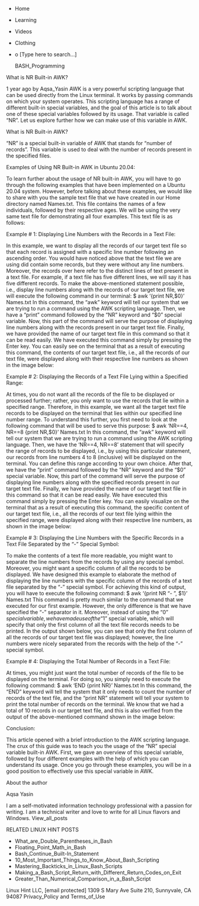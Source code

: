 





















































* Home
* Learning
* Videos
* Clothing
*
  o [Type here to search...]


   BASH_Programming


What is NR Built-in AWK?

1 year ago
by Aqsa_Yasin
AWK is a very powerful scripting language that can be used directly from the
Linux terminal. It works by passing commands on which your system operates.
This scripting language has a range of different built-in special variables,
and the goal of this article is to talk about one of these special variables
followed by its usage. That variable is called “NR”. Let us explore further how
we can make use of this variable in AWK.

What is NR Built-in AWK?

“NR” is a special built-in variable of AWK that stands for “number of records”.
This variable is used to deal with the number of records present in the
specified files.

Examples of Using NR Built-in AWK in Ubuntu 20.04:

To learn further about the usage of NR built-in AWK, you will have to go
through the following examples that have been implemented on a Ubuntu 20.04
system. However, before talking about these examples, we would like to share
with you the sample text file that we have created in our Home directory named
Names.txt. This file contains the names of a few individuals, followed by their
respective ages. We will be using the very same text file for demonstrating all
four examples. This text file is as follows:

Example # 1: Displaying Line Numbers with the Records in a Text File:

In this example, we want to display all the records of our target text file so
that each record is assigned with a specific line number following an ascending
order. You would have noticed above that the text file we are using did contain
some records, but they were without any line numbers. Moreover, the records
over here refer to the distinct lines of text present in a text file. For
example, if a text file has five different lines, we will say it has five
different records. To make the above-mentioned statement possible, i.e.,
display line numbers along with the records of our target text file, we will
execute the following command in our terminal:
$ awk ‘{print NR,$0}’ Names.txt
In this command, the “awk” keyword will tell our system that we are trying to
run a command using the AWK scripting language. Then, we have a “print” command
followed by the “NR” keyword and “$0” special variable. Now, this part of the
command will serve the purpose of displaying line numbers along with the
records present in our target text file. Finally, we have provided the name of
our target text file in this command so that it can be read easily. We have
executed this command simply by pressing the Enter key.
You can easily see on the terminal that as a result of executing this command,
the contents of our target text file, i.e., all the records of our text file,
were displayed along with their respective line numbers as shown in the image
below:

Example # 2: Displaying the Records of a Text File Lying within a Specified
Range:

At times, you do not want all the records of the file to be displayed or
processed further; rather, you only want to use the records that lie within a
specified range. Therefore, in this example, we want all the target text file
records to be displayed on the terminal that lies within our specified line
number range. To understand this further, you first need to look at the
following command that will be used to serve this purpose:
$ awk ‘NR==4, NR==8 {print NR,$0}’ Names.txt
In this command, the “awk” keyword will tell our system that we are trying to
run a command using the AWK scripting language. Then, we have the ‘NR==4,
NR==8’ statement that will specify the range of records to be displayed, i.e.,
by using this particular statement, our records from line numbers 4 to 8
(inclusive) will be displayed on the terminal. You can define this range
according to your own choice. After that, we have the “print” command followed
by the “NR” keyword and the “$0” special variable. Now, this part of the
command will serve the purpose of displaying line numbers along with the
specified records present in our target text file. Finally, we have provided
the name of our target text file in this command so that it can be read easily.
We have executed this command simply by pressing the Enter key.
You can easily visualize on the terminal that as a result of executing this
command, the specific content of our target text file, i.e., all the records of
our text file lying within the specified range, were displayed along with their
respective line numbers, as shown in the image below:

Example # 3: Displaying the Line Numbers with the Specific Records in a Text
File Separated by the “-” Special Symbol:

To make the contents of a text file more readable, you might want to separate
the line numbers from the records by using any special symbol. Moreover, you
might want a specific column of all the records to be displayed. We have
designed this example to elaborate the method of displaying the line numbers
with the specific column of the records of a text file separated by the “-”
special symbol. For achieving this kind of output, you will have to execute the
following command:
$ awk ‘{print NR “- ”, $1}’ Names.txt
This command is pretty much similar to the command that we executed for our
first example. However, the only difference is that we have specified the “-”
separator in it. Moreover, instead of using the “$0” special variable, we have
made use of the “$1” special variable, which will specify that only the first
column of all the text file records needs to be printed.
In the output shown below, you can see that only the first column of all the
records of our target text file was displayed; however, the line numbers were
nicely separated from the records with the help of the “-” special symbol.

Example # 4: Displaying the Total Number of Records in a Text File:

At times, you might just want the total number of records of the file to be
displayed on the terminal. For doing so, you simply need to execute the
following command:
$ awk ‘END {print NR}’ Names.txt
In this command, the “END” keyword will tell the system that it only needs to
count the number of records of the text file, and the “print NR” statement will
tell your system to print the total number of records on the terminal.
We know that we had a total of 10 records in our target text file, and this is
also verified from the output of the above-mentioned command shown in the image
below:

Conclusion:

This article opened with a brief introduction to the AWK scripting language.
The crux of this guide was to teach you the usage of the “NR” special variable
built-in AWK. First, we gave an overview of this special variable, followed by
four different examples with the help of which you can understand its usage.
Once you go through these examples, you will be in a good position to
effectively use this special variable in AWK.


About the author


Aqsa Yasin

I am a self-motivated information technology professional with a passion for
writing. I am a technical writer and love to write for all Linux flavors and
Windows.
View_all_posts

RELATED LINUX HINT POSTS


* What_are_Double_Parentheses_in_Bash
* Floating_Point_Math_in_Bash
* Bash_Continue_Built-In_Statement
* 10_Most_Important_Things_to_Know_About_Bash_Scripting
* Mastering_Backticks_in_Linux_Bash_Scripts
* Making_a_Bash_Script_Return_with_Different_Return_Codes_on_Exit
* Greater_Than_Numerical_Comparison_in_a_Bash_Script

Linux Hint LLC, [email protected]
1309 S Mary Ave Suite 210, Sunnyvale, CA 94087
 Privacy_Policy and Terms_of_Use
